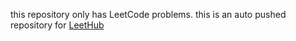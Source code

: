 this repository only has LeetCode problems.
this is an auto pushed repository for [LeetHub](https://github.com/QasimWani/LeetHub)
